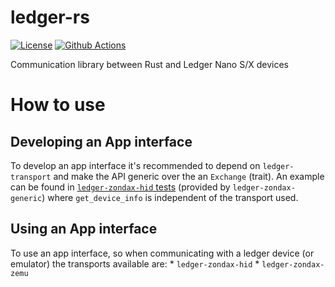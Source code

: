 # ledger-rs

[![License](https://img.shields.io/badge/License-Apache%202.0-blue.svg)](https://opensource.org/licenses/Apache-2.0)
[![Github Actions](https://github.com/Zondax/ledger-rs/actions/workflows/main.yaml/badge.svg)](https://github.com/Zondax/ledger-rs)

Communication library between Rust and Ledger Nano S/X devices

# How to use

## Developing an App interface

To develop an app interface it's recommended to depend on `ledger-transport` and make the API generic over the an `Exchange` (trait).
An example can be found in [`ledger-zondax-hid` tests](./ledger-zondax-hid/src/lib.rs#L380) (provided by `ledger-zondax-generic`) where `get_device_info` is independent of the transport used.

## Using an App interface

To use an app interface, so when communicating with a ledger device (or emulator) the transports available are:
    * `ledger-zondax-hid`
    * `ledger-zondax-zemu`
